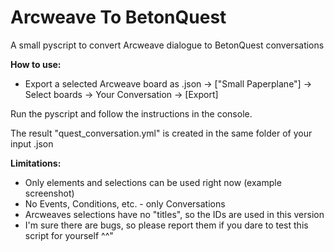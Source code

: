 # Arcweave To BetonQuest
A small pyscript to convert Arcweave dialogue to BetonQuest conversations


**How to use:**
* Export a selected Arcweave board as .json
-> ["Small Paperplane"] -> Select boards -> Your Conversation -> [Export]

Run the pyscript and follow the instructions in the console.

The result "quest_conversation.yml" is created in the same folder of your input .json

**Limitations:**
- Only elements and selections can be used right now (example screenshot)
- No Events, Conditions, etc. - only Conversations
- Arcweaves selections have no "titles", so the IDs are used in this version
- I'm sure there are bugs, so please report them if you dare to test this script for yourself ^^"
